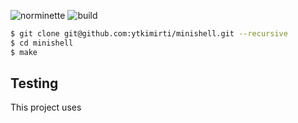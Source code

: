 ![norminette](https://github.com/ytkimirti/minishell/workflows/norminette/badge.svg)
![build](https://github.com/ytkimirti/minishell/workflows/build-and-test/badge.svg)

```sh
$ git clone git@github.com:ytkimirti/minishell.git --recursive
$ cd minishell
$ make
```

## Testing

This project uses
